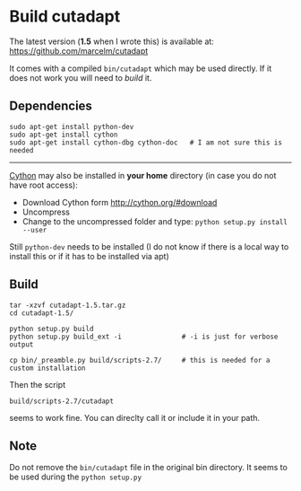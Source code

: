 Build cutadapt
================

The latest version (__1.5__ when I wrote this) is available at: 
<https://github.com/marcelm/cutadapt>


It comes with a compiled `bin/cutadapt` which may be used directly. 
If it does not work you will need to _build_ it.


Dependencies
------------

    sudo apt-get install python-dev
    sudo apt-get install cython 
    sudo apt-get install cython-dbg cython-doc   # I am not sure this is needed 

----

[Cython](http://cython.org/) may also be installed in __your home__ directory (in case you do not have root access):

- Download Cython form <http://cython.org/#download>
- Uncompress 
- Change to the uncompressed folder and type: `python setup.py install --user`

Still `python-dev` needs to be installed (I do not know if there is a local way to install this or if it has to be installed via apt)


Build
----------------

    tar -xzvf cutadapt-1.5.tar.gz 
    cd cutadapt-1.5/
    
    python setup.py build
    python setup.py build_ext -i               # -i is just for verbose output
    
    cp bin/_preamble.py build/scripts-2.7/     # this is needed for a custom installation


Then the script 

    build/scripts-2.7/cutadapt
    
seems to work fine. 
You can direclty call it or include it in your path.



Note
--------------------

Do not remove the `bin/cutadapt` file in the original bin directory. It seems to be used during the `python setup.py`

